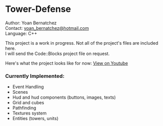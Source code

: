 # Tower-Defense

Author: Yoan Bernatchez  \
Contact: yoan_bernatchez@hotmail.com  
Language: C++

This project is a work in progress.
Not all of the project's files are included here.  
I will send the Code::Blocks project file on request.

Here's what the project looks like for now:
[View on Youtube](https://www.youtube.com/watch?v=HUupzxmV6vM&ab_channel=SushiGamer)

### Currently Implemented:
- Event Handling
- Scenes
- Hud and hud components (buttons, images, texts)
- Grid and cubes
- Pathfinding
- Textures system
- Entities (towers, units)
